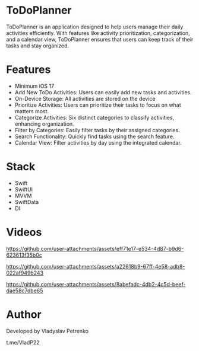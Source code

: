 # ToDoPlanner
ToDoPlanner is an application designed to help users manage their daily activities efficiently. With features like activity prioritization, categorization, and a calendar view, ToDoPlanner ensures that users can keep track of their tasks and stay organized.

# Features
* Minimum iOS 17
* Add New ToDo Activities: Users can easily add new tasks and activities.
* On-Device Storage: All activities are stored on the device
* Prioritize Activities: Users can prioritize their tasks to focus on what matters most.
*	Categorize Activities: Six distinct categories to classify activities, enhancing organization.
*	Filter by Categories: Easily filter tasks by their assigned categories.
*	Search Functionality: Quickly find tasks using the search feature.
*	Calendar View: Filter activities by day using the integrated calendar.

# Stack
* Swift
* SwiftUI
* MVVM
* SwiftData
* DI

# Videos

https://github.com/user-attachments/assets/eff71e17-e534-4d87-b9d6-623613f35b0c

https://github.com/user-attachments/assets/a22618b9-67ff-4e58-adb8-022af949b243

https://github.com/user-attachments/assets/8abefadc-4db2-4c5d-beef-dae58c7dbe65

# Author
Developed by Vladyslav Petrenko

t.me/VladP22
